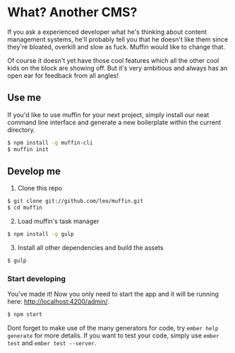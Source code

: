 # What? Another CMS?

If you ask a experienced developer what he's thinking about content management systems, he'll probably tell you that he doesn't like them since they're bloated, overkill and slow as fuck. Muffin would like to change that.

Of course it doesn't yet have those cool features which all the other cool kids on the block are showing off. But it's very ambitious and always has an open ear for feedback from all angles!

## Use me

If you'd like to use muffin for your next project, simply install our neat command line interface and generate a new boilerplate within the current directory.

```bash
$ npm install -g muffin-cli
$ muffin init
```

## Develop me

1. Clone this repo

```bash
$ git clone git://github.com/leo/muffin.git
$ cd muffin
```

2. Load muffin's task manager

```bash
$ npm install -g gulp
```

3. Install all other dependencies and build the assets

```bash
$ gulp 
```

### Start developing

You've made it! Now you only need to start the app and it will be running here: [http://localhost:4200/admin/](http://localhost:4200/admin/).

```bash
$ npm start
```

Dont forget to make use of the many generators for code, try `ember help generate` for more details. If you want to test your code, simply use `ember test` and `ember test --server`.
